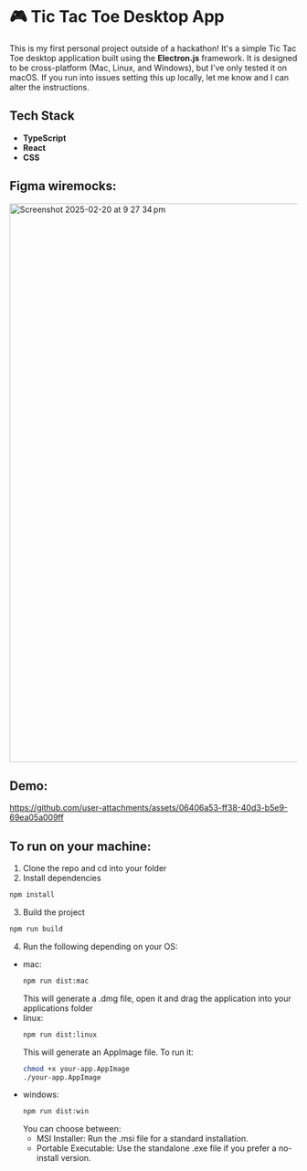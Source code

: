 # 🎮 Tic Tac Toe Desktop App

This is my first personal project outside of a hackathon! It's a simple Tic Tac Toe desktop application built using the **Electron.js** framework. It is designed to be cross-platform (Mac, Linux, and Windows), but I've only tested it on macOS. If you run into issues setting this up locally, let me know and I can alter the instructions.

##  Tech Stack
- **TypeScript**  
- **React**  
- **CSS**  

##  Figma wiremocks:
<img width="978" alt="Screenshot 2025-02-20 at 9 27 34 pm" src="https://github.com/user-attachments/assets/c78642ef-5ceb-4dbe-a02e-6eb7655e075c" />

##  Demo:


https://github.com/user-attachments/assets/06406a53-ff38-40d3-b5e9-69ea05a009ff


## To run on your machine:
1. Clone the repo and cd into your folder
2. Install dependencies
```sh
npm install
```
3. Build the project
```sh
npm run build
```
4. Run the following depending on your OS:
- mac:
  ```sh
  npm run dist:mac
  ```
  This will generate a .dmg file, open it and drag the application into your applications folder
- linux:
  ```sh
  npm run dist:linux
  ```
  This will generate an AppImage file. To run it:
  ```sh
  chmod +x your-app.AppImage
  ./your-app.AppImage
  ```
- windows:
  ```sh
  npm run dist:win
  ```
  You can choose between:
  - MSI Installer: Run the .msi file for a standard installation.
  - Portable Executable: Use the standalone .exe file if you prefer a no-install version.
